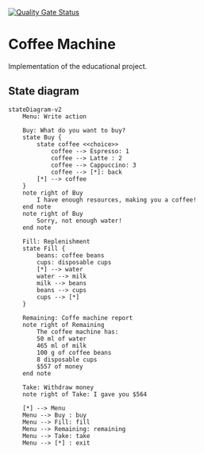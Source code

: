 [![Quality Gate Status](https://sonarcloud.io/api/project_badges/measure?project=rabestro_coffee-machine&metric=alert_status)](https://sonarcloud.io/summary/new_code?id=rabestro_coffee-machine)
# Coffee Machine

Implementation of the educational project.

## State diagram

```mermaid
stateDiagram-v2
    Menu: Write action

    Buy: What do you want to buy?
    state Buy {
        state coffee <<choice>> 
            coffee --> Espresso: 1
            coffee --> Latte : 2
            coffee --> Cappuccino: 3
            coffee --> [*]: back
        [*] --> coffee
    }
    note right of Buy
        I have enough resources, making you a coffee!
    end note
    note right of Buy
        Sorry, not enough water!
    end note
    
    Fill: Replenishment
    state Fill {
        beans: coffee beans
        cups: disposable cups
        [*] --> water
        water --> milk
        milk --> beans
        beans --> cups
        cups --> [*]
    }

    Remaining: Coffe machine report
    note right of Remaining
        The coffee machine has:
        50 ml of water
        465 ml of milk
        100 g of coffee beans
        8 disposable cups
        $557 of money
    end note

    Take: Withdraw money
    note right of Take: I gave you $564

    [*] --> Menu
    Menu --> Buy : buy
    Menu --> Fill: fill
    Menu --> Remaining: remaining 
    Menu --> Take: take
    Menu --> [*] : exit
```
